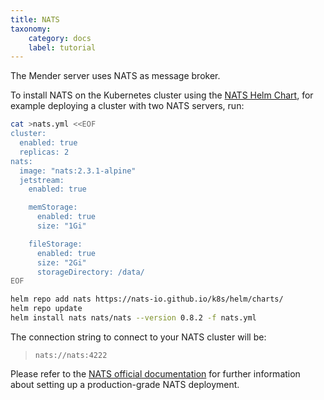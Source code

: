 ```yaml
---
title: NATS
taxonomy:
    category: docs
    label: tutorial
---
```


The Mender server uses NATS as message broker.

To install NATS on the Kubernetes cluster using the [NATS Helm Chart](https://nats-io.github.io/k8s/),
for example deploying a cluster with two NATS servers, run:

<!--AUTOVERSION: "image: \"nats:%-alpine\""/ignore -->
```bash
cat >nats.yml <<EOF
cluster:
  enabled: true
  replicas: 2
nats:
  image: "nats:2.3.1-alpine"
  jetstream:
    enabled: true

    memStorage:
      enabled: true
      size: "1Gi"

    fileStorage:
      enabled: true
      size: "2Gi"
      storageDirectory: /data/
EOF

helm repo add nats https://nats-io.github.io/k8s/helm/charts/
helm repo update
helm install nats nats/nats --version 0.8.2 -f nats.yml
```

The connection string to connect to your NATS cluster will be:

> ```
> nats://nats:4222
> ```

Please refer to the [NATS official documentation](https://docs.nats.io/) for
further information about setting up a production-grade NATS deployment.
